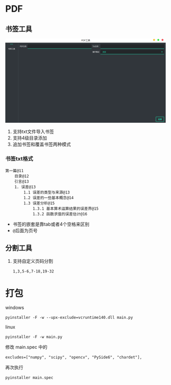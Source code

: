 # PDF

## 书签工具

![](./doc/bookmarks.png)

1. 支持txt文件导入书签
2. 支持4级目录添加
3. 追加书签和覆盖书签两种模式

### 书签txt格式

```
第一篇@11
    目录@12
    引言@13
    1. 误差@13
        1.1 误差的类型与来源@13
        1.2 误差的一些基本概念@14
        1.3 误差分析@15
            1.3.1 基本算术运算结果的误差界@15
            1.3.2 函数求值的误差估计@16
```
- 书签的嵌套是靠tab或者4个空格来区别
- `@`后面为页号

## 分割工具

1. 支持自定义页码分割
    ```
    1,3,5-6,7-18,19-32
    ```

# 打包

windows
```
pyinstaller -F -w --upx-exclude=vcruntime140.dll main.py
```
linux
```
pyinstaller -F -w main.py
```
修改 main.spec 中的
```
excludes=["numpy", "scipy", "opencv", "PySide6", "chardet"],
```
再次执行
```
pyinstaller main.spec
```
